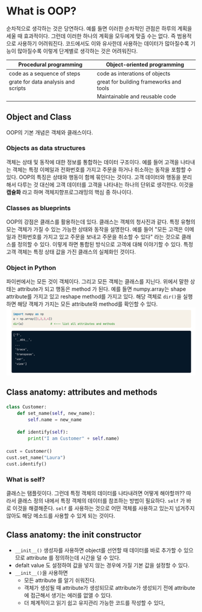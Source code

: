   
# What is OOP?

순차적으로 생각하는 것은 당연하다. 예를 들면 이러한 순차적인 관점은 하루의 계획을 세울 때 효과적이다. 그런데 이러한 하나의 계획을 모두에게 맞출 수는 없다. 즉 범용적으로 사용하기 어려워진다. 코드에서도 이와 유사한데 사용하는 데이터가 많아질수록 기능이 많아질수록 이렇게 단계별로 생각하는 것은 어려워진다.

| **Procedural programming**          | **Object-oriented programming**         |
| ----------------------------------- | --------------------------------------- |
| code as a sequence of steps         | code as interations of objects          |
| grate for data analysis and scripts | great for building frameworks and tools |
|                                     | Maintainable and reusable code          |

## Object and Class

OOP의 기본 개념은 객체와 클래스이다. 

### Objects as data structures
객체는 상태 및 동작에 대한 정보를 통합하는 데이터 구조이다. 
예를 들어 고객을 나타내는 객체는 특정 이메일과 전화번호를 가지고 주문을 하거나 취소하는 동작을 포함할 수 있다. OOP의 특징은 상태와 행동이 함께 묶인다는 것이다. 고객 데이터와 행동을 분리해서 다루는 것 대신에 고객 데이터를 고객을 나타내는 하나의 단위로 생각한다. 이것을 **캡슐화** 라고 하며  객체지향프로그래밍의 핵심 중 하나이다.

### Classes as blueprints
OOP의 강점은 클래스를 활용하는데 있다. 클래스는 객체의 청사진과 같다. 특정 유형의 모는 객체가 가질 수 있는 가능한 상태와 동작을 설명한다. 예를 들어 "모든 고객은 이메일과 전화번호를 가지고 있고 주문을 보내고 주문을 취소할 수 있다"  라는 것으로 클래스를 정의할 수 있다. 이렇게 하면 통합된 방식으로 고객에 대해 이야기할 수 있다. 특정 고객 객체는 특정 상태 값을 가진 클래스의 실체화인 것이다. 

### Object in Python
파이썬에서는 모든 것이 객체이다. 그리고 모든 객체는 클래스를 지닌다. 
위에서 말한 상태는 attribute가 되고 행동은 method 가 된다. 예를 들면 numpy.array는 shape attribute를 가지고 있고 reshape method를 가지고 있다.
해당 객체로 `dir()`을 실행하면 해당 객체가 가지는 모든 attribute와 method를 확인할 수 있다.
![](images/Pasted%20image%2020221101192755.png)

## Class anatomy: attributes and methods

```python
class Customer:
	def set_name(self, new_name):
		self.name = new_name
	
	def identify(self):
		print("I am Customer" + self.name)

cust = Customer()
cust.set_name("Laura")
cust.identify()
```

### What is self?
클래스는 탬플릿이다. 그런데 특정 객체의 데이터를 나타내려면 어떻게 해야할까?? 따라서 클래스 정의 내에서 특정 객체의 데이터를 참조하는 방법이 필요하다. `self` 가 바로 이것을 해결해준다. `self` 를 사용하는 것으로 어떤 객체를 사용하고 있는지 넘겨주지 않아도 해당 메소드를 사용할 수 있게 되는 것이다.

## Class anatomy: the __init__ constructor
- `__init__()` 생성자를 사용하면 object를 선언할 때 데이터를 바로 추가할 수 있으므로 attribute 를 정의하는데 시간을 덜 수 있다. 
- defalt value 도 설정하여 값을 넣지 않는 경우에 가질 기본 값을 설정할 수 있다.
- `__init__()`을 사용하면
	- 모든 attribute 를 알기 쉬워진다.
	- 객체가 생성될 때 attribute가 생성되므로 attribute가 생성되기 전에 attribute에 접근해서 생기는 에러를 없앨 수 있다.
	- 더 체계적이고 읽기 쉽고 유지관리 가능한 코드를 작성할 수 있다,
